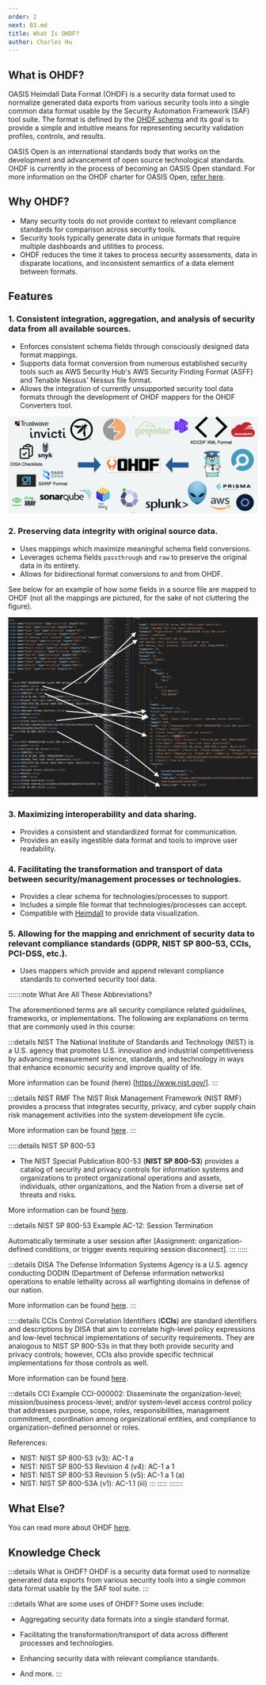 ```yaml
---
order: 2
next: 03.md
title: What Is OHDF?
author: Charles Hu
---
```


## What is OHDF?

OASIS Heimdall Data Format (OHDF) is a security data format used to normalize generated data exports from various security tools into a single common data format usable by the Security Automation Framework (SAF) tool suite. The format is defined by the [OHDF schema](https://saf.mitre.org/framework/normalize/ohdf-schema) and its goal is to provide a simple and intuitive means for representing security validation profiles, controls, and results.

OASIS Open is an international standards body that works on the development and advancement of open source technological standards. OHDF is currently in the process of becoming an OASIS Open standard. For more information on the OHDF charter for OASIS Open, [refer here](https://groups.oasis-open.org/communities/tc-community-home2?CommunityKey=f8888caa-8401-46f8-bf10-018dc7d3f577).

## Why OHDF?

- Many security tools do not provide context to relevant compliance standards for comparison across security tools.​
- Security tools typically generate data in unique formats that require multiple dashboards and utilities to process.​
- OHDF reduces the time it takes to process security assessments, data in disparate locations, and inconsistent semantics of a data element between formats.​

## Features

### 1. Consistent integration, aggregation, and analysis of security data from all available sources.​

- Enforces consistent schema fields through consciously designed data format mappings.
- Supports data format conversion from numerous established security tools such as AWS Security Hub's AWS Security Finding Format (ASFF) and Tenable Nessus' Nessus file format.
- Allows the integration of currently unsupported security tool data formats through the development of OHDF mappers for the OHDF Converters tool.

![](../../assets/img/OHDF_Inputs.png)

### 2. Preserving data integrity with original source data.

- Uses mappings which maximize meaningful schema field conversions.
- Leverages schema fields `passthrough` and `raw` to preserve the original data in its entirety.
- Allows for bidirectional format conversions to and from OHDF.

See below for an example of how *some* fields in a source file are mapped to OHDF (not all the mappings are pictured, for the sake of not cluttering the figure).

![Example of some mappings between a source file and OHDF](../../assets/img/ExampleSchemaMappings.png)

### 3. Maximizing interoperability and data sharing.​

- Provides a consistent and standardized format for communication.
- Provides an easily ingestible data format and tools to improve user readability.

### 4. Facilitating the transformation and transport of data between security/management processes or technologies.​

- Provides a clear schema for technologies/processes to support.
- Includes a simple file format that technologies/processes can accept.
- Compatible with [Heimdall](./03.md#what-is-heimdall) to provide data visualization.

### 5. Allowing for the mapping and enrichment of security data to relevant compliance standards (GDPR, NIST SP 800-53, CCIs, PCI-DSS, etc.).

- Uses mappers which provide and append relevant compliance standards to converted security tool data.

:::::::note What Are All These Abbreviations?

The aforementioned terms are all security compliance related guidelines, frameworks, or implementations. The following are explanations on terms that are commonly used in this course:

:::details NIST
The National Institute of Standards and Technology (NIST) is a U.S. agency that promotes U.S. innovation and industrial competitiveness by advancing measurement science, standards, and technology in ways that enhance economic security and improve quality of life.

More information can be found (here) [https://www.nist.gov/].
:::

:::details NIST RMF
The NIST Risk Management Framework (NIST RMF) provides a process that integrates security, privacy, and cyber supply chain risk management activities into the system development life cycle.

More information can be found [here](https://csrc.nist.gov/projects/risk-management/about-rmf).
:::

:::::details NIST SP 800-53
- The NIST Special Publication 800-53 (**NIST SP 800-53**) provides a catalog of security and privacy controls for information systems and organizations to protect organizational operations and assets, individuals, other organizations, and the Nation from a diverse set of threats and risks.

More information can be found [here](https://csrc.nist.gov/pubs/sp/800/53/r5/upd1/final).

:::details NIST SP 800-53 Example
AC-12: Session Termination

Automatically terminate a user session after [Assignment: organization-defined conditions, or trigger events requiring session disconnect].
:::
:::::

:::details DISA
The Defense Information Systems Agency is a U.S. agency conducting DODIN (Department of Defense information networks) operations to enable lethality across all warfighting domains in defense of our nation.

More information can be found [here](https://www.disa.mil/).
:::

:::::details CCIs
Control Correlation Identifiers (**CCIs**) are standard identifiers and descriptions by DISA that aim to correlate high-level policy expressions and low-level technical implementations of security requirements. They are analogous to NIST SP 800-53s in that they both provide security and privacy controls; however, CCIs also provide specific technical implementations for those controls as well.

More information can be found [here](https://public.cyber.mil/stigs/cci/).

:::details CCI Example
CCI-000002: Disseminate the organization-level; mission/business process-level; and/or system-level access control policy that addresses purpose, scope, roles, responsibilities, management commitment, coordination among organizational entities, and compliance to organization-defined personnel or roles.

References:
- NIST: NIST SP 800-53 (v3): AC-1 a
- NIST: NIST SP 800-53 Revision 4 (v4): AC-1 a 1
- NIST: NIST SP 800-53 Revision 5 (v5): AC-1 a 1 (a)
- NIST: NIST SP 800-53A (v1): AC-1.1 (iii)
:::
:::::
:::::::

## What Else?

You can read more about OHDF [here](https://saf.mitre.org/framework/normalize).

## Knowledge Check

:::details What is OHDF?
OHDF is a security data format used to normalize generated data exports from various security tools into a single common data format usable by the SAF tool suite.
:::

:::details What are some uses of OHDF?
Some uses include:

- Aggregating security data formats into a single standard format.

- Facilitating the transformation/transport of data across different processes and technologies.

- Enhancing security data with relevant compliance standards.

- And more.
:::
